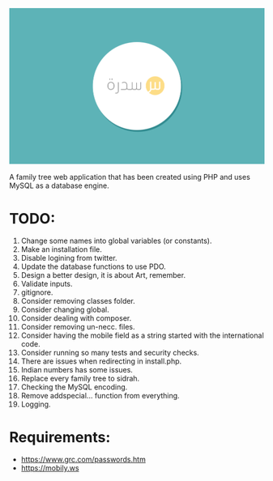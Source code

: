 ![alt Sidrah](sidrah.png "Sidrah")

A family tree web application that has been created using PHP and uses MySQL as a database engine.

TODO:
=======
1. Change some names into global variables (or constants).
2. Make an installation file.
3. Disable logining from twitter.
4. Update the database functions to use PDO.
5. Design a better design, it is about Art, remember.
6. Validate inputs.
7. gitignore.
8. Consider removing classes folder.
9. Consider changing global.
10. Consider dealing with composer.
11. Consider removing un-necc. files.
12. Consider having the mobile field as a string started with the international code.
13. Consider running so many tests and security checks.
14. There are issues when redirecting in install.php.
16. Indian numbers has some issues.
17. Replace every family tree to sidrah.
18. Checking the MySQL encoding.
19. Remove addspecial... function from everything.
20. Logging.

Requirements:
=======

- https://www.grc.com/passwords.htm
- https://mobily.ws
